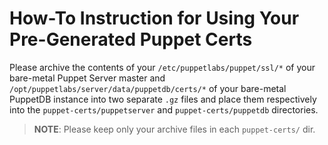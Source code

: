 # How-To Instruction for Using Your Pre-Generated Puppet Certs

Please archive the contents of your `/etc/puppetlabs/puppet/ssl/*` of your bare-metal Puppet Server master and `/opt/puppetlabs/server/data/puppetdb/certs/*` of your bare-metal PuppetDB instance into two separate `.gz` files and place them respectively into the `puppet-certs/puppetserver` and `puppet-certs/puppetdb` directories.

> **NOTE**: Please keep only your archive files in each `puppet-certs/` dir.
